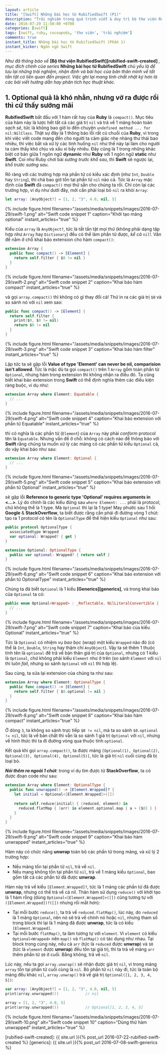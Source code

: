 ```yaml
---
layout: article
title: "[Swift] Những bài học từ RubifiedSwift (P1)"
description: "Trải nghiệm trong quá trình viết & duy trì bộ thư viện RubifiedSwift"
date: 2016-07-29 11:50:00 +0700
categories: [swift]
tags: [swift, ruby, cocoapods, 'thư viện', 'trải nghiệm']
comments: true
instant_title: Những bài học từ RubifiedSwift (Phần 1)
instant_kicker: Ngôn ngữ Swift
---
```


*Như đã thông báo về* **[Bộ thư viện RubifiedSwift][rubified-swift-created]** *, mục đích chính của series* **Những bài học từ RubifiedSwift** *chủ yếu là để lưu lại những trải nghiệm, nhận định và bài học của bản thân mình về tất tần tật có liên quan đến project. Việc ghi lại mang tính chất nhật ký hơn là các bài viết hướng dẫn hay phân tích học thuật khác.*

## 1. Optional quả là khó nhằn, nhưng vỡ ra được rồi thì cứ thấy sướng mãi ##

**RubifiedSwift** bắt đầu với 1 hàm rất hay của **Ruby** là `compact()`. Mục tiêu của hàm này là lược hết tất cả các giá trị `nil` và trả về 1 mảng hoàn toàn *sạch sẽ*, tức là không bao giờ lo đến chuyện `undefined method ... for nil:NilClass`. Thật sự đây là 1 thông báo lỗi rất củ chuối của **Ruby**, vì trong khi việc viết code mang đến cho người ta cảm giác nhẹ nhàng thư thái bao nhiêu, thì việc bắt và xử lý các tình huống `nil` như thế này lại làm cho người ta cảm thấy khó chịu và xấu xí bấy nhiêu. Đây cũng là 1 trong những khác biệt cơ bản giữa 1 ngôn ngữ **dynamic** như **Ruby** với 1 ngôn ngữ **static** như **Swift**. Coi như Ruby chơi bài *sướng trước khổ sau*, thì **Swift** sẽ ngược lại, *khổ trước sướng sau*.

Rõ ràng với các trường hợp mà phần tử có kiểu xác định (như `Int`, `Double` hay `String`), thì chả bao giờ tồn tại phần tử `nil` nào cả. Tức là `Array` mặc định của **Swift** đã `compact()` mọi thứ sẵn cho chúng ta rồi. Chỉ còn lại các trường hợp, ví dụ như dưới đây, mới cần phải loại bỏ `nil` ra khỏi `Array`:

```swift
let array: [AnyObject?] = [1, 2, "3", 4.0, nil, 5]
```
{% include figure.html
   filename="/assets/media/snippets/images/2016-07-29/swift-1.png"
   alt="Swift code snippet 1"
   caption="Khởi tạo mảng optional"
   instant_articles="true" %}

Kiểu của `array` là `AnyObject?`, tức là tất tần tật mọi thứ (không phải dạng tập hợp như `Array` hay `Dictionary`) đều có thể làm phần tử được, *kể cả* `nil`!. Vấn đề nằm ở chỗ khai báo extension cho hàm `compact()`:

```swift
extension Array {
  public func compact() -> [Element] {
    return self.filter { $0 != nil }
  }
}
```
{% include figure.html
   filename="/assets/media/snippets/images/2016-07-29/swift-2.png"
   alt="Swift code snippet 2"
   caption="Khai báo hàm compact"
   instant_articles="true" %}

và gọi `array.compact()` thì không có gì thay đổi cả! Thử in ra các giá trị `$0` và so sánh nó với `nil` xem sao:

```swift
public func compact() -> [Element] {
  return self.filter {
    print($0, $0 != nil)
    return $0 != nil
  }
}
```
{% include figure.html
   filename="/assets/media/snippets/images/2016-07-29/swift-3.png"
   alt="Swift code snippet 3"
   caption="Khai báo hàm filter"
   instant_articles="true" %}

Lập tức ta sẽ gặp lỗi **Value of type 'Element' can never be nil, comparision isn't allowed**. Tức là mặc dù ta gọi `compact()` trên 1 `Array` gồm toàn phần tử `Optional`, nhưng hàm trong extension thì không nhận ra điều đó. Ta cũng biết khai báo extension trong **Swift** có thể định nghĩa thêm các điều kiện ràng buộc, ví dụ như:

```swift
extension Array where Element: Equatable {
  // ...
}
```
{% include figure.html
   filename="/assets/media/snippets/images/2016-07-29/swift-4.png"
   alt="Swift code snippet 4"
   caption="Khai báo extension với phần tử Equatable"
   instant_articles="true" %}

thì có nghĩa là các phần tử (`Element`) của `Array` này phải *conform* protocol tên là `Equatable`. Nhưng vấn đề ở chỗ: không có cách nào để thông báo với **Swift** rằng chúng ta muốn xử lý các mảng có các phần tử kiểu `Optional` cả, do vậy khai báo như sau:

```swift
extension Array where Element: Optional {
  // ...
}
```
{% include figure.html
   filename="/assets/media/snippets/images/2016-07-29/swift-5.png"
   alt="Swift code snippet 5"
   caption="Khai báo extension với phần tử Optional"
   instant_articles="true" %}

sẽ gặp lỗi **Reference to generic type 'Optional' requires arguments in <...>**. Lý do chính là các kiểu đứng sau `where Element: ...` phải là protocol, chứ không thể là 1 type. Mà `Optional` thì lại là 1 type! May phước sau 1 hồi **Google** & **StackOverflow**, ta biết được rằng cần phải đi đường vòng 1 chút: tạo ra 1 protocol có tên là `OptionalType` để thể hiện kiểu `Optional` như sau:

```swift
public protocol OptionalType {
  associatedtype Wrapped
  var optional: Wrapped? { get }
}

extension Optional: OptionalType {
  public var optional: Wrapped? { return self }
}
```
{% include figure.html
   filename="/assets/media/snippets/images/2016-07-29/swift-6.png"
   alt="Swift code snippet 6"
   caption="Khai báo extension với phần tử OptionalType"
   instant_articles="true" %}

Chúng ta đã biết `Optional` là 1 kiểu **[Generics][generics]**, và trong khai báo của `Optional` ta có:

```swift
public enum Optional<Wrapped> : _Reflectable, NilLiteralConvertible {
  // ...
}
```
{% include figure.html
   filename="/assets/media/snippets/images/2016-07-29/swift-7.png"
   alt="Swift code snippet 7"
   caption="Khai báo của kiểu Optional"
   instant_articles="true" %}

Tức là `Optional` có nhiệm vụ *bao bọc* (wrap) một kiểu `Wrapped` nào đó (có thể là `Int`, `Double`, `String` hay thậm chí `AnyObject`). Vậy ta sẽ thêm 1 thuộc tính tên là `optional` để trả về bản thân giá trị của `Optional`, nhưng có 1 kiểu là `Optional`, chứ không phải kiểu `Element` như ở trên (so sánh `Element` với `nil` thì luôn *fail*, nhưng so sánh `Optional` với `nil` thì hợp lệ).

Sau cùng, ta sửa lại extension của chúng ta như sau:

```swift
extension Array where Element: OptionalType {
  public func compact() -> [Element] {
    return self.filter { $0.optional != nil }
  }
}
```
{% include figure.html
   filename="/assets/media/snippets/images/2016-07-29/swift-8.png"
   alt="Swift code snippet 8"
   caption="Khai báo hàm compact"
   instant_articles="true" %}

Ở dòng `3`, ta không so sánh trực tiếp `$0 != nil`, mà ta so sánh `$0.optional != nil`, tức là về bản chất thì vẫn là so sánh 1 giá trị `Optional` với `nil`, nhưng về hình thức thì ta đi đường vòng qua thuộc tính `optional`.

Kết quả khi gọi `array.compact()`, ta được mảng `[Optional(1), Optional(2), Optional(3), Optional(4), Optional(5)]`, tức là giá trị `nil` cuối cùng đã bị loại bỏ.

***Nói thêm ra ngoài 1 chút***: trong ví dụ tìm được từ **StackOverflow**, ta có được đoạn code như sau:

```swift
extension Array where Element: OptionalType {
  public func unwrapped() -> [Element.Wrapped]? {
    let initial = Optional<[Element.Wrapped]>([])
    
    return self.reduce(initial) { (reduced, element) in
      reduced.flatMap { (arr) in element.optional.map { a + [$0] } }
    }
  }
}
```
{% include figure.html
   filename="/assets/media/snippets/images/2016-07-29/swift-9.png"
   alt="Swift code snippet 9"
   caption="Khai báo hàm unwrapped"
   instant_articles="true" %}

Hàm này có chức năng **unwrap** toàn bộ các phần tử trong mảng, và xử lý 2 trường hợp:

* Nếu mảng tồn tại phần tử `nil`, trả về `nil`.
* Nếu mang không tồn tại phần tử `nil`, trả về 1 mảng kiểu `Optional`, bao gồm tất cả các phần tử đã được **unwrap**.

Hàm này trả về kiểu `[Element.Wrapped]?`, tức là 1 mảng các phần tử đã được **unwrap**, nhưng có thể trả về cả nil. Thân hàm sử dụng `reduce()` với khởi tạo là 1 hàm rỗng (dùng `Optional<[Element.Wrapped]>([])` cũng tương tự với `([Element.Wrapped])?([])` nhưng rối mắt hơn):

* Tại mỗi bước `reduce()`, ta trả về `reduced.flatMap()`, lúc này, do `reduced` là 1 mảng `Optional`, nên nó sẽ trả về chính nó hoặc `nil`, nhưng tham số trong block thì lại là 1 mảng đã được **unwrap**, tức là có kiểu `[Element.Wrapped]`.
* Tại mỗi bước `flatMap()`, ta làm tương tự với `element`. Vì `element` có kiểu `Optional<Wrapped>` nên `map()` và `flatMap()` có tác dụng như nhau. Tại block trong cùng này, nếu cả `arr` (tức là `reduced` được **unwrap**) và `$0` (tức là `element` được **unwrap**) đều tồn tại giá trị, thì ta trả về mảng `arr` thêm phần tử `$0` ở cuối. Bằng không, trả về `nil`.

Lúc này, nếu ta gọi `array.unwrap()` sẽ nhận được giá trị `nil`, vì trong mảng `array` tồn tại phần tử cuối cùng là `nil`. Bỏ phần tử `nil` này đi, tức là toàn bộ mảng đều khác `nil`, `array.unwrap()` trả về giá trị `Optional([1, 2, 3, 4, 5])`:

```swift
var array: [AnyObject?] = [1, 2, "3", 4.0, nil, 5]
print(array.unwrapped())            // nil

array = [1, 2, "3", 4.0, 5]
print(array.unwrapped())            // Optional[1, 2, 3, 4, 5]
```
{% include figure.html
   filename="/assets/media/snippets/images/2016-07-29/swift-10.png"
   alt="Swift code snippet 10"
   caption="Dùng thử hàm unwrapped"
   instant_articles="true" %}

[rubified-swift-created]:        {{ site.url }}{% post_url 2016-07-22-rubified-swift-created %}
[generics]:                      {{ site.url }}{% post_url 2016-07-08-swift-generics %}
